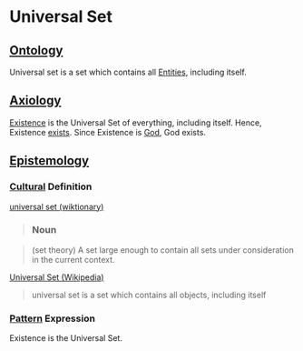 # Universal Set

## [Ontology](./ontology.md)

Universal set is a set which contains all [Entities](./entity.md), including itself.

## [Axiology](./axiology.md)

[Existence](./existence.md) is the Universal Set of everything, including itself. Hence, Existence [exists](./exists). Since Existence is [God](./god.md), God exists.

## [Epistemology](./epistemology.md)

### [Cultural](./culture.md) Definition

<a href="http://en.wiktionary.org/wiki/universal_set" target="_blank">universal set (wiktionary)</a>

> ### Noun

> (set theory) A set large enough to contain all sets under consideration in the current context.

<a href="http://en.wikipedia.org/wiki/Universal_set" target="_blank">Universal Set (Wikipedia)</a>

> universal set is a set which contains all objects, including itself

### [Pattern](./pattern.md) Expression

Existence is the Universal Set.
